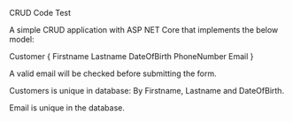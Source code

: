 CRUD Code Test

 A simple CRUD application with ASP NET Core that implements the below model:

Customer {
	Firstname
	Lastname
	DateOfBirth
	PhoneNumber
	Email
}

A valid email will be checked before submitting the form.

Customers is unique in database: By Firstname, Lastname and DateOfBirth.

Email is unique in the database.

